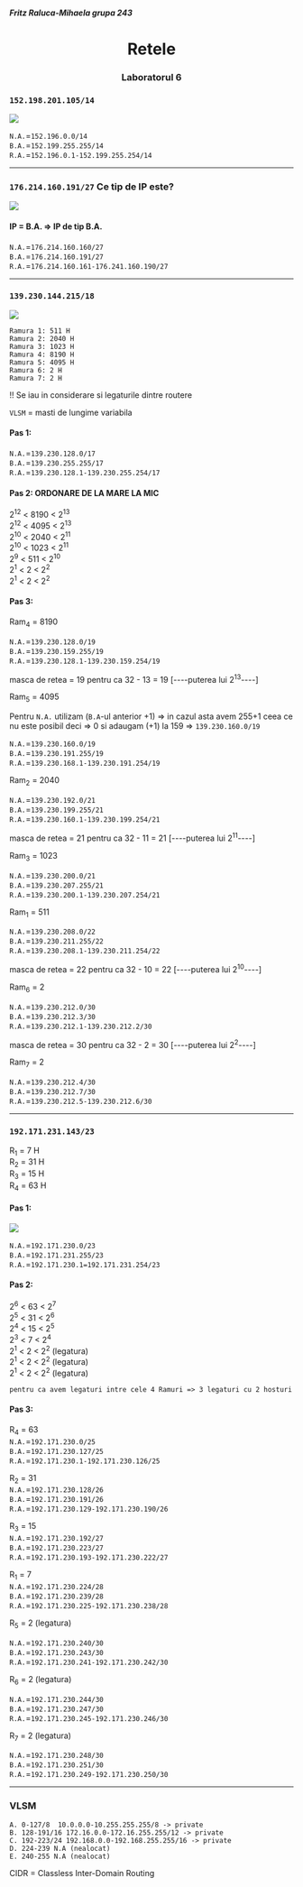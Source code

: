  #####  Fritz Raluca-Mihaela grupa 243
# <center> Retele </center>
### <center> Laboratorul 6 </center>


### `152.198.201.105/14`

![](https://media.discordapp.net/attachments/841731398952026133/955579273496887296/unknown.png?width=608&height=375)

`N.A.`=`152.196.0.0/14`  
`B.A.`=`152.199.255.255/14`  
`R.A.`=`152.196.0.1-152.199.255.254/14`  

---

### `176.214.160.191/27` Ce tip de IP este?

![](https://media.discordapp.net/attachments/841731398952026133/955581044831187014/unknown.png?width=660&height=376)

#### IP = B.A. => IP de tip B.A.   

`N.A.`=`176.214.160.160/27`  
`B.A.`=`176.214.160.191/27`  
`R.A.`=`176.214.160.161-176.241.160.190/27`  

---

### `139.230.144.215/18`  

![](https://media.discordapp.net/attachments/841731398952026133/955581714195951676/unknown.png?width=630&height=375)

    Ramura 1: 511 H  
    Ramura 2: 2040 H  
    Ramura 3: 1023 H  
    Ramura 4: 8190 H  
    Ramura 5: 4095 H  
    Ramura 6: 2 H   
    Ramura 7: 2 H  

!! Se iau in considerare si legaturile dintre routere  

`VLSM` = masti de lungime variabila    

#### Pas 1:  

`N.A.`=`139.230.128.0/17`  
`B.A.`=`139.230.255.255/17`  
`R.A.`=`139.230.128.1-139.230.255.254/17`  

#### Pas 2: ORDONARE DE LA MARE LA MIC

2<sup>12</sup> < 8190 < 2<sup>13</sup>  
2<sup>12</sup> < 4095 < 2<sup>13</sup>  
2<sup>10</sup> < 2040 < 2<sup>11</sup>   
2<sup>10</sup> < 1023 < 2<sup>11</sup>   
2<sup>9</sup> < 511 < 2<sup>10</sup>   
2<sup>1</sup> < 2 < 2<sup>2</sup>   
2<sup>1</sup> < 2 < 2<sup>2</sup>   


#### Pas 3:
Ram<sub>4</sub> = 8190  

`N.A.`=`139.230.128.0/19`   
`B.A.`=`139.230.159.255/19`  
`R.A.`=`139.230.128.1-139.230.159.254/19`  

masca de retea = 19 pentru ca 32 - 13 = 19 [----puterea lui 2<sup>13</sup>----]  

Ram<sub>5</sub> = 4095  
 
Pentru `N.A.` utilizam (`B.A`-ul anterior +1) => in cazul asta avem 255+1 ceea ce nu este posibil deci => 0 si adaugam (+1) la 159 => `139.230.160.0/19`  

`N.A.`=`139.230.160.0/19`  
`B.A.`=`139.230.191.255/19`  
`R.A.`=`139.230.168.1-139.230.191.254/19`  

Ram<sub>2</sub> = 2040  

`N.A.`=`139.230.192.0/21`  
`B.A.`=`139.230.199.255/21`  
`R.A.`=`139.230.160.1-139.230.199.254/21`  

masca de retea = 21 pentru ca 32 - 11 = 21 [----puterea lui 2<sup>11</sup>----]  

Ram<sub>3</sub> = 1023  

`N.A.`=`139.230.200.0/21`  
`B.A.`=`139.230.207.255/21`  
`R.A.`=`139.230.200.1-139.230.207.254/21`  

Ram<sub>1</sub> = 511  

`N.A.`=`139.230.208.0/22`  
`B.A.`=`139.230.211.255/22`  
`R.A.`=`139.230.208.1-139.230.211.254/22`  

masca de retea = 22 pentru ca 32 - 10 = 22 [----puterea lui 2<sup>10</sup>----]  

Ram<sub>6</sub> = 2 

`N.A.`=`139.230.212.0/30`  
`B.A.`=`139.230.212.3/30`  
`R.A.`=`139.230.212.1-139.230.212.2/30`  

masca de retea = 30 pentru ca 32 - 2 = 30 [----puterea lui 2<sup>2</sup>----]  

Ram<sub>7</sub> = 2  

`N.A.`=`139.230.212.4/30`  
`B.A.`=`139.230.212.7/30`  
`R.A.`=`139.230.212.5-139.230.212.6/30`  
 
---

### `192.171.231.143/23`

R<sub>1</sub> = 7 H  
R<sub>2</sub> = 31 H  
R<sub>3</sub> = 15 H   
R<sub>4</sub> = 63 H  

#### Pas 1:

![](https://media.discordapp.net/attachments/841731398952026133/955584794991939664/unknown.png?width=664&height=375)

`N.A.`=`192.171.230.0/23`  
`B.A.`=`192.171.231.255/23`  
`R.A.`=`192.171.230.1=192.171.231.254/23`  

#### Pas 2:

2<sup>6</sup> < 63 < 2<sup>7</sup>  
2<sup>5</sup> < 31 < 2<sup>6</sup>  
2<sup>4</sup> < 15 < 2<sup>5</sup>   
2<sup>3</sup> < 7 < 2<sup>4</sup>   
2<sup>1</sup> < 2 < 2<sup>2</sup>   (legatura)  
2<sup>1</sup> < 2 < 2<sup>2</sup>   (legatura)  
2<sup>1</sup> < 2 < 2<sup>2</sup>   (legatura)  

    pentru ca avem legaturi intre cele 4 Ramuri => 3 legaturi cu 2 hosturi  

#### Pas 3:  

R<sub>4</sub> = 63  
`N.A.`=`192.171.230.0/25`   
`B.A.`=`192.171.230.127/25`  
`R.A.`=`192.171.230.1-192.171.230.126/25`  

R<sub>2</sub> = 31  
`N.A.`=`192.171.230.128/26`  
`B.A.`=`192.171.230.191/26`  
`R.A.`=`192.171.230.129-192.171.230.190/26`  

R<sub>3</sub> = 15  
`N.A.`=`192.171.230.192/27`  
`B.A.`=`192.171.230.223/27`  
`R.A.`=`192.171.230.193-192.171.230.222/27`  

R<sub>1</sub> = 7  
`N.A.`=`192.171.230.224/28`  
`B.A.`=`192.171.230.239/28`  
`R.A.`=`192.171.230.225-192.171.230.238/28`  

R<sub>5</sub> = 2 (legatura)  

`N.A.`=`192.171.230.240/30`  
`B.A.`=`192.171.230.243/30`  
`R.A.`=`192.171.230.241-192.171.230.242/30`  

R<sub>6</sub> = 2 (legatura)  

`N.A.`=`192.171.230.244/30`  
`B.A.`=`192.171.230.247/30`  
`R.A.`=`192.171.230.245-192.171.230.246/30`  

R<sub>7</sub> = 2 (legatura)  

`N.A.`=`192.171.230.248/30`  
`B.A.`=`192.171.230.251/30`  
`R.A.`=`192.171.230.249-192.171.230.250/30`  

---

### VLSM 

    A. 0-127/8  10.0.0.0-10.255.255.255/8 -> private
    B. 128-191/16 172.16.0.0-172.16.255.255/12 -> private
    C. 192-223/24 192.168.0.0-192.168.255.255/16 -> private
    D. 224-239 N.A (nealocat)
    E. 240-255 N.A (nealocat)

CIDR = Classless Inter-Domain Routing